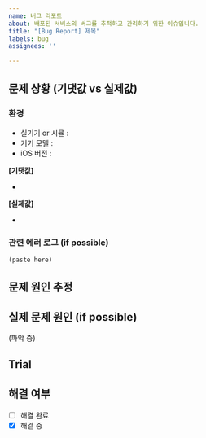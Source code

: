 ```yaml
---
name: 버그 리포트
about: 배포된 서비스의 버그를 추적하고 관리하기 위한 이슈입니다.
title: "[Bug Report] 제목"
labels: bug
assignees: ''

---
```


<!--
Issue Guide

- 적절한 제목으로 변경해주세요. (ex: [Bug Report] 동선 잔상, 그려지다 마는 현상)
- 최대한 아래 템플릿의 모든 칸을 채워주세요.
- 적절한 Label을 달아주세요.
- 담당자가 모호하거나 담당자를 모르는 경우, assign 칸을 비워주세요.
- 담당자가 확실한 경우 assign에 담당자를 언급해주세요.
- 담당자는 확인 후 라벨 P1-P3로 중요도를 표시해주세요.
- 담당자는 버그 수정 후 comment에 반영 예상 앱 버전을 남겨주세요.
  -->



## 문제 상황 (기댓값 vs 실제값)

### 환경

- 실기기 or 시뮬 : 
- 기기 모델 : 
- iOS 버전 : 
  <br/>

**[기댓값]**

- 

**[실제값]**

- 

### 관련 에러 로그 (if possible)

```
(paste here)
```



## 문제 원인 추정



## 실제 문제 원인 (if possible)

(파악 중)



## Trial



## 해결 여부

- [ ] 해결 완료
- [x] 해결 중
